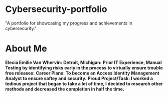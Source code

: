 # Cybersecurity-portfolio
"A portfolio for showcasing my progress and achievements in cybersecurity."
# About Me 
**Elecia Emilie Van Whervin:**
**Detroit, Michigan:** 
**Prior IT Experience, Manual Testing by identifying risks early in the process to virtually ensure trouble free releases:** 
**Career Plans: To become an Access Identity Management Analyst to ensure saftey and security.** 
**Proud Project/Task: I worked a tedious project that began to take a lot of time, I decided to research other methods and decreased the completion in half the time.** 
